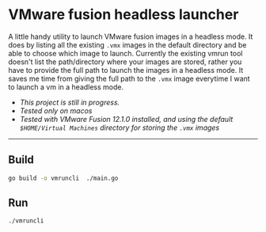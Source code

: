 # VMware fusion headless launcher

A little handy utility to launch VMware fusion images in a headless mode. It does by listing all the existing `.vmx` images in the default directory and be able to choose which image to launch. Currently the existing vmrun tool doesn't list the path/directory where your images are stored, rather you have to provide the full path to launch the images in a headless mode. It saves me time from giving the full path to the `.vmx` image everytime I want to launch a vm in a headless mode.

- *This project is still in progress.*
- *Tested only on macos*
- *Tested with VMware Fusion 12.1.0 installed, and using the default `$HOME/Virtual Machines` directory for storing the `.vmx` images*

___

## Build
```bash
go build -o vmruncli  ./main.go
```

## Run
```bash
./vmruncli
```
